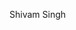 <!-- <h1 align="center">Be The One and Only</h1> -->
<!-- <h3 align="center"><strong>Shivam Singh</strong></h3>  -->
Shivam Singh
<!-- <h3 align="center">Connect with me on  
<a href="https://www.linkedin.com/in/shivam123-dev/">
 <img align="center" src="https://raw.githubusercontent.com/yushi1007/yushi1007/main/images/linkedin.svg" width="21px" />
</a>
</h3> 
 
- <strong>@shivam123-dev</strong>
- Interested in learning new things
- <em>Currently building Tools for DSA</em>

<a href="https://github.com/shivam123-dev">
  <img align="left" src="https://github-readme-stats.vercel.app/api/top-langs/?username=shivam123-dev&layout=compact&theme=cobalt" />
</a>
<a href="https://github.com/shivam123-dev">
  <img align="right" src="https://github-readme-stats.vercel.app/api?username=shivam123-dev&count_private=true&show_icons=true&theme=tokyonight" />
</a>
 -->
